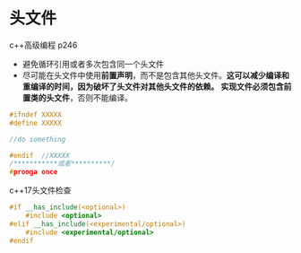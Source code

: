 # 头文件

c++高级编程 p246

* 避免循环引用或者多次包含同一个头文件
* 尽可能在头文件中使用**前置声明**，而不是包含其他头文件。**这可以减少编译和重编译的时间，因为破坏了头文件对其他头文件的依赖。**  **实现文件必须包含前置类的头文件**，否则不能编译。

```cpp
#ifndef XXXXX
#define XXXXX

//do something

#endif  //XXXXX
/***********或者**********/
#promga once
```

c++17头文件检查

```cpp
#if __has_include(<optional>)
    #include <optional>
#elif __has_include(<experimental/optional>)
    #include <experimental/optional>
#endif
```

